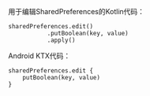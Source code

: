 用于编辑SharedPreferences的Kotlin代码：

```
sharedPreferences.edit()
           .putBoolean(key, value)
           .apply()
```

Android KTX代码：

```
sharedPreferences.edit { 
    putBoolean(key, value) 
}
```
